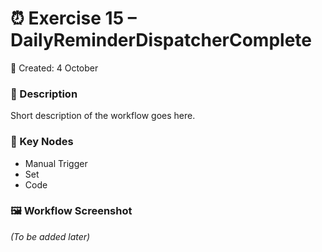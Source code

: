 # ⏰ Exercise 15 – DailyReminderDispatcherComplete  

📅 Created: 4 October  

### 📌 Description  
Short description of the workflow goes here.  

### 🔑 Key Nodes  
- Manual Trigger  
- Set  
- Code  

### 🖼️ Workflow Screenshot  
*(To be added later)*  
